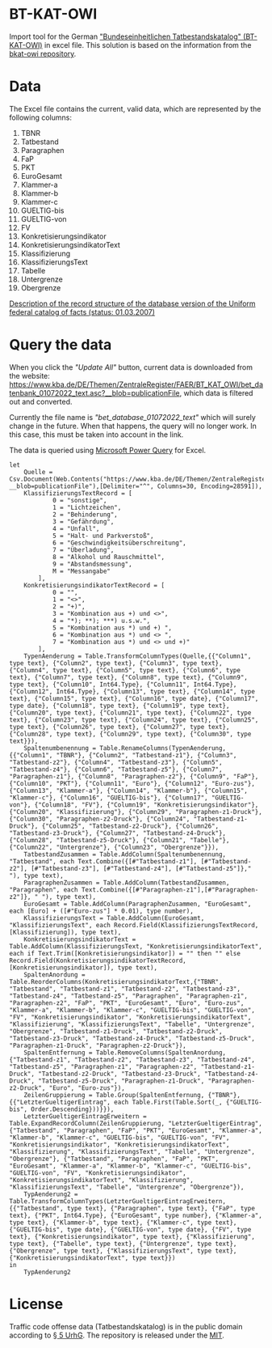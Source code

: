 # BT-KAT-OWI
Import tool for the German ["Bundeseinheitlichen Tatbestandskatalog" (BT-KAT-OWI)](https://www.kba.de/DE/Themen/ZentraleRegister/FAER/BT_KAT_OWI/btkat_node.html) in excel file. This solution is based on the information from the [bkat-owi repository](https://github.com/jomo/bkat-owi/blob/master/README.md).

# Data
The Excel file contains the current, valid data, which are represented by the following columns:
1. TBNR
2. Tatbestand
3. Paragraphen
4. FaP
5. PKT
6. EuroGesamt
7. Klammer-a
8. Klammer-b
9. Klammer-c
10. GUELTIG-bis
11. GUELTIG-von
12. FV
13. Konkretisierungsindikator
14. KonkretisierungsindikatorText
15. Klassifizierung
16. KlassifizierungsText
17. Tabelle
18. Untergrenze
19. Obergrenze

[Description of the record structure of the database version of the
Uniform federal catalog of facts (status: 01.03.2007)](https://fragdenstaat.de/anfrage/alle-versionen-und-unterlagen-des-bundeseinheitlichen-tatbestandskatalogs/595927/anhang/SatzbeschreibungBETBK-gltigab010307__konvertiert.pdf)

# Query the data
When you click the _"Update All"_ button, current data is downloaded from the website: https://www.kba.de/DE/Themen/ZentraleRegister/FAER/BT_KAT_OWI/bet_datenbank_01072022_text.asc?__blob=publicationFile, which data is filtered out and converted.

Currently the file name is _"bet_database_01072022_text"_ which will surely change in the future. When that happens, the query will no longer work. In this case, this must be taken into account in the link.

The data is queried using [Microsoft Power Query](https://docs.microsoft.com/power-query) for Excel.
```
let
    Quelle = Csv.Document(Web.Contents("https://www.kba.de/DE/Themen/ZentraleRegister/FAER/BT_KAT_OWI/bet_datenbank_01072022_text.asc?__blob=publicationFile"),[Delimiter="^", Columns=30, Encoding=28591]),
    KlassifizierungsTextRecord = [
            0 = "sonstige",
            1 = "Lichtzeichen",
            2 = "Behinderung",
            3 = "Gefährdung",
            4 = "Unfall",
            5 = "Halt- und Parkverstoß",
            6 = "Geschwindigkeitsüberschreitung",
            7 = "Überladung",
            8 = "Alkohol und Rauschmittel",
            9 = "Abstandsmessung",
            M = "Messangabe"
        ],
    KonkretisierungsindikatorTextRecord = [
            0 = "",
            1 = "<>",
            2 = "+)",
            3 = "Kombination aus +) und <>",
            4 = "*); **); ***) u.s.w.",
            5 = "Kombination aus *) und +) ",
            6 = "Kombination aus *) und <> ",
            7 = "Kombination aus *) und <> und +)"
        ],
    TypenAenderung = Table.TransformColumnTypes(Quelle,{{"Column1", type text}, {"Column2", type text}, {"Column3", type text}, {"Column4", type text}, {"Column5", type text}, {"Column6", type text}, {"Column7", type text}, {"Column8", type text}, {"Column9", type text}, {"Column10", Int64.Type}, {"Column11", Int64.Type}, {"Column12", Int64.Type}, {"Column13", type text}, {"Column14", type text}, {"Column15", type text}, {"Column16", type date}, {"Column17", type date}, {"Column18", type text}, {"Column19", type text}, {"Column20", type text}, {"Column21", type text}, {"Column22", type text}, {"Column23", type text}, {"Column24", type text}, {"Column25", type text}, {"Column26", type text}, {"Column27", type text}, {"Column28", type text}, {"Column29", type text}, {"Column30", type text}}),
    Spaltenumbenennung = Table.RenameColumns(TypenAenderung,{{"Column1", "TBNR"}, {"Column2", "Tatbestand-z1"}, {"Column3", "Tatbestand-z2"}, {"Column4", "Tatbestand-z3"}, {"Column5", "Tatbestand-z4"}, {"Column6", "Tatbestand-z5"}, {"Column7", "Paragraphen-z1"}, {"Column8", "Paragraphen-z2"}, {"Column9", "FaP"}, {"Column10", "PKT"}, {"Column11", "Euro"}, {"Column12", "Euro-zus"}, {"Column13", "Klammer-a"}, {"Column14", "Klammer-b"}, {"Column15", "Klammer-c"}, {"Column16", "GUELTIG-bis"}, {"Column17", "GUELTIG-von"}, {"Column18", "FV"}, {"Column19", "Konkretisierungsindikator"}, {"Column20", "Klassifizierung"}, {"Column29", "Paragraphen-z1-Druck"}, {"Column30", "Paragraphen-z2-Druck"}, {"Column24", "Tatbestand-z1-Druck"}, {"Column25", "Tatbestand-z2-Druck"}, {"Column26", "Tatbestand-z3-Druck"}, {"Column27", "Tatbestand-z4-Druck"}, {"Column28", "Tatbestand-z5-Druck"}, {"Column21", "Tabelle"}, {"Column22", "Untergrenze"}, {"Column23", "Obergrenze"}}),
    TatbestandZusammen = Table.AddColumn(Spaltenumbenennung, "Tatbestand", each Text.Combine({[#"Tatbestand-z1"], [#"Tatbestand-z2"], [#"Tatbestand-z3"], [#"Tatbestand-z4"], [#"Tatbestand-z5"]}," "), type text),
    ParagraphenZusammen = Table.AddColumn(TatbestandZusammen, "Paragraphen", each Text.Combine({[#"Paragraphen-z1"],[#"Paragraphen-z2"]}, " "), type text),
    EuroGesamt = Table.AddColumn(ParagraphenZusammen, "EuroGesamt", each [Euro] + ([#"Euro-zus"] * 0.01), type number),
    KlassifizierungsText = Table.AddColumn(EuroGesamt, "KlassifizierungsText", each Record.Field(KlassifizierungsTextRecord, [Klassifizierung]), type text),
    KonkretisierungsindikatorText = Table.AddColumn(KlassifizierungsText, "KonkretisierungsindikatorText", each if Text.Trim([Konkretisierungsindikator]) = "" then "" else Record.Field(KonkretisierungsindikatorTextRecord, [Konkretisierungsindikator]), type text),
    SpaltenAnordung = Table.ReorderColumns(KonkretisierungsindikatorText,{"TBNR", "Tatbestand", "Tatbestand-z1", "Tatbestand-z2", "Tatbestand-z3", "Tatbestand-z4", "Tatbestand-z5", "Paragraphen", "Paragraphen-z1", "Paragraphen-z2", "FaP", "PKT", "EuroGesamt", "Euro", "Euro-zus", "Klammer-a", "Klammer-b", "Klammer-c", "GUELTIG-bis", "GUELTIG-von", "FV", "Konkretisierungsindikator", "KonkretisierungsindikatorText", "Klassifizierung", "KlassifizierungsText", "Tabelle", "Untergrenze", "Obergrenze", "Tatbestand-z1-Druck", "Tatbestand-z2-Druck", "Tatbestand-z3-Druck", "Tatbestand-z4-Druck", "Tatbestand-z5-Druck", "Paragraphen-z1-Druck", "Paragraphen-z2-Druck"}),
    SpaltenEntfernung = Table.RemoveColumns(SpaltenAnordung,{"Tatbestand-z1", "Tatbestand-z2", "Tatbestand-z3", "Tatbestand-z4", "Tatbestand-z5", "Paragraphen-z1", "Paragraphen-z2", "Tatbestand-z1-Druck", "Tatbestand-z2-Druck", "Tatbestand-z3-Druck", "Tatbestand-z4-Druck", "Tatbestand-z5-Druck", "Paragraphen-z1-Druck", "Paragraphen-z2-Druck", "Euro", "Euro-zus"}),
    ZeilenGruppierung = Table.Group(SpaltenEntfernung, {"TBNR"}, {{"LetzterGueltigerEintrag", each Table.First(Table.Sort(_, {"GUELTIG-bis", Order.Descending}))}}),
    LetzterGueltigerEintragErweitern = Table.ExpandRecordColumn(ZeilenGruppierung, "LetzterGueltigerEintrag", {"Tatbestand", "Paragraphen", "FaP", "PKT", "EuroGesamt", "Klammer-a", "Klammer-b", "Klammer-c", "GUELTIG-bis", "GUELTIG-von", "FV", "Konkretisierungsindikator", "KonkretisierungsindikatorText", "Klassifizierung", "KlassifizierungsText", "Tabelle", "Untergrenze", "Obergrenze"}, {"Tatbestand", "Paragraphen", "FaP", "PKT", "EuroGesamt", "Klammer-a", "Klammer-b", "Klammer-c", "GUELTIG-bis", "GUELTIG-von", "FV", "Konkretisierungsindikator", "KonkretisierungsindikatorText", "Klassifizierung", "KlassifizierungsText", "Tabelle", "Untergrenze", "Obergrenze"}),
    TypAenderung2 = Table.TransformColumnTypes(LetzterGueltigerEintragErweitern,{{"Tatbestand", type text}, {"Paragraphen", type text}, {"FaP", type text}, {"PKT", Int64.Type}, {"EuroGesamt", type number}, {"Klammer-a", type text}, {"Klammer-b", type text}, {"Klammer-c", type text}, {"GUELTIG-bis", type date}, {"GUELTIG-von", type date}, {"FV", type text}, {"Konkretisierungsindikator", type text}, {"Klassifizierung", type text}, {"Tabelle", type text}, {"Untergrenze", type text}, {"Obergrenze", type text}, {"KlassifizierungsText", type text}, {"KonkretisierungsindikatorText", type text}})
in
    TypAenderung2
```

# License
Traffic code offense data (Tatbestandskatalog) is in the public domain according to [§ 5 UrhG](https://www.gesetze-im-internet.de/urhg/__5.html). The repository is released under the [MIT](https://choosealicense.com/licenses/mit/).
